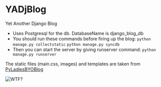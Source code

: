 YADjBlog
========

Yet Another Django Blog

* Uses Postgresql for the db. DatabaseName is django_blog_db
* You should run these commands before firing up the blog:
 `python manage.py collectstatic`
 `python manage.py syncdb`
* Then you can start the server by giving runserver command:
 `python manage.py runserver`

 The static files (main.css, images) and templates are taken from [PyLadiesBYOBlog](https://github.com/econchick/PyLadiesBYOBlog)

![WTF?](https://www.dropbox.com/s/8g5r0owaylr2y2b/laubali.jpg)
